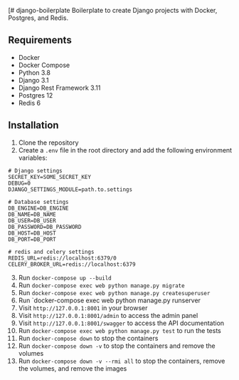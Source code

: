 [# django-boilerplate
Boilerplate to create Django projects with Docker, Postgres, and Redis.

## Requirements
- Docker
- Docker Compose
- Python 3.8
- Django 3.1
- Django Rest Framework 3.11
- Postgres 12
- Redis 6


## Installation
1. Clone the repository
2. Create a `.env` file in the root directory and add the following environment variables:
``` 
# Django settings
SECRET_KEY=SOME_SECRET_KEY
DEBUG=0
DJANGO_SETTINGS_MODULE=path.to.settings

# Database settings
DB_ENGINE=DB_ENGINE
DB_NAME=DB_NAME
DB_USER=DB_USER
DB_PASSWORD=DB_PASSWORD
DB_HOST=DB_HOST
DB_PORT=DB_PORT

# redis and celery settings
REDIS_URL=redis://localhost:6379/0
CELERY_BROKER_URL=redis://localhost:6379

```
3. Run `docker-compose up --build`
4. Run `docker-compose exec web python manage.py migrate`
5. Run `docker-compose exec web python manage.py createsuperuser`
6. Run `docker-compose exec web python manage.py runserver
7. Visit `http://127.0.0.1:8001` in your browser
8. Visit `http://127.0.0.1:8001/admin` to access the admin panel
9. Visit `http://127.0.0.1:8001/swagger` to access the API documentation
10. Run `docker-compose exec web python manage.py test` to run the tests
11. Run `docker-compose down` to stop the containers
12. Run `docker-compose down -v` to stop the containers and remove the volumes
13. Run `docker-compose down -v --rmi all` to stop the containers, remove the volumes, and remove the images

